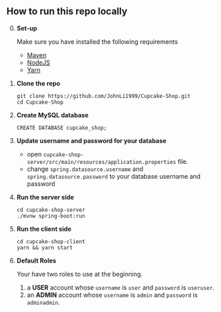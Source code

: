 ## How to run this repo locally

0. **Set-up**

    Make sure you have installed the following requirements
    - [Maven](https://maven.apache.org/download.cgi)
    - [NodeJS](https://nodejs.org/en/download/)
    - [Yarn](https://classic.yarnpkg.com/en/docs/install#mac-stable)

1. **Clone the repo**
    ```
    git clone https://github.com/JohnLi1999/Cupcake-Shop.git
    cd Cupcake-Shop
    ```

2. **Create MySQL database**
    ```
    CREATE DATABASE cupcake_shop;
    ```
   
3. **Update username and password for your database**
    - open `cupcake-shop-server/src/main/resources/application.properties` file.
    - change `spring.datasource.username` and `spring.datasource.password` to your database username and password
   
4. **Run the server side**
    ```
    cd cupcake-shop-server
    ./mvnw spring-boot:run
    ```
   
5. **Run the client side**
    ```
    cd cupcake-shop-client
    yarn && yarn start
    ```

6. **Default Roles**

    Your have two roles to use at the beginning.
    1. a **USER** account whose `username` is `user` and `password` is `useruser`.
    2. an **ADMIN** account whose `username` is `admin` and `password` is `adminadmin`.